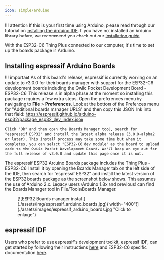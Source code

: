 ```yaml
---
icon: simple/arduino
---
```


!!! attention
	If this is your first time using Arduino, please read through our tutorial on [installing the Arduino IDE](https://learn.sparkfun.com/tutorials/installing-arduino-ide). If you have not installed an Arduino library before, we recommend you check out our [installation guide](https://learn.sparkfun.com/tutorials/installing-an-arduino-library).

With the ESP32-C6 Thing Plus connected to our computer, it's time to set up the boards package in Arduino.

## Installing espressif Arduino Boards

!!! important
    As of this board's release, espressif is currently working on an update to v3.0.0 for their boards manager with support for the ESP32-C6 development boards including the Qwiic Pocket Development Board - ESP32-C6. This release is in alpha phase at the moment so installing this package requires a few extra steps. Open the preferences menu by navigating to <b>File</b> > <b>Preferences</b>. Look at the bottom of the Prefences menu for "Additional boards manager URLS" and then copy this JSON link into that field:
    https://espressif.github.io/arduino-esp32/package_esp32_dev_index.json

    Click "Ok" and then open the Boards Manager tool, search for "espressif ESP32" and install the latest alpha release (3.0.0-alpha2 or later). This install process may take some time but when it completes, you can select "ESP32-C6 dev module" as the board to upload code to the Qwiic Pocket Development Board. We'll keep an eye out for the full release of v3.0.0 and update this page once it is out.

The espressif ESP32 Arduino Boards package includes the Thing Plus - ESP32-C6. Install it by opening the Boards Manager tab on the left side of the IDE, then search for "espressif ESP32" and install the latest version of the ESP32 boards package as the screenshot below shows. This assumes the use of Arduino 2.x. Legacy users (Arduino 1.8x and previous) can find the Boards Manager tool in File/Tools/Boards Manager.

<figure markdown>
[![ESP32 Boards manager install.](./assets/img/espressif_arduino_boards.jpg){ width="400"}](./assets/images/espressif_arduino_boards.jpg "Click to enlarge")
</figure>

## espressif IDF

Users who prefer to use espressif's development toolkit, espressif IDF, can get started by following their instructions [here](https://www.espressif.com/en/products/sdks/esp-idf) and  ESP32-C6 specific documentation [here](https://docs.espressif.com/projects/esp-idf/en/stable/esp32c6/index.html). 